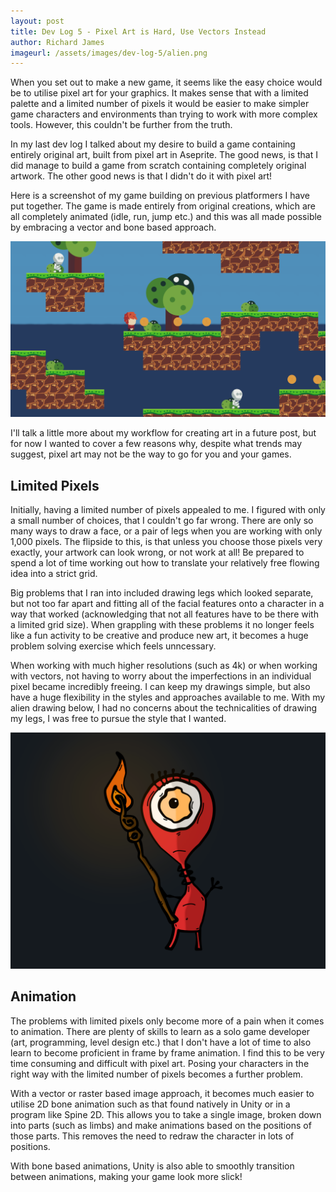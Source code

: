 ```yaml
---
layout: post
title: Dev Log 5 - Pixel Art is Hard, Use Vectors Instead
author: Richard James
imageurl: /assets/images/dev-log-5/alien.png
---
```


When you set out to make a new game, it seems like the easy choice would be to utilise pixel art for your graphics. It makes sense that with a limited palette and a limited number of pixels it would be easier to make simpler game characters and environments than trying to work with more complex tools. However, this couldn't be further from the truth.

In my last dev log I talked about my desire to build a game containing entirely original art, built from pixel art in Aseprite. The good news, is that I did manage to build a game from scratch containing completely original artwork. The other good news is that I didn't do it with pixel art!

Here is a screenshot of my game building on previous platformers I have put together. The game is made entirely from original creations, which are all completely animated (idle, run, jump etc.) and this was all made possible by embracing a vector and bone based approach.

<img src="/assets/images/dev-log-5/screenshot.png" class="img-fluid rounded mx-auto d-block px-5" />

I'll talk a little more about my workflow for creating art in a future post, but for now I wanted to cover a few reasons why, despite what trends may suggest, pixel art may not be the way to go for you and your games.

## Limited Pixels

Initially, having a limited number of pixels appealed to me. I figured with only a small number of choices, that I couldn't go far wrong. There are only so many ways to draw a face, or a pair of legs when you are working with only 1,000 pixels. The flipside to this, is that unless you choose those pixels very exactly, your artwork can look wrong, or not work at all! Be prepared to spend a lot of time working out how to translate your relatively free flowing idea into a strict grid.

Big problems that I ran into included drawing legs which looked separate, but not too far apart and fitting all of the facial features onto a character in a way that worked (acknowledging that not all features have to be there with a limited grid size). When grappling with these problems it no longer feels like a fun activity to be creative and produce new art, it becomes a huge problem solving exercise which feels unncessary.

When working with much higher resolutions (such as 4k) or when working with vectors, not having to worry about the imperfections in an individual pixel became incredibly freeing. I can keep my drawings simple, but also have a huge flexibility in the styles and approaches available to me. With my alien drawing below, I had no concerns about the technicalities of drawing my legs, I was free to pursue the style that I wanted.

<img src="/assets/images/dev-log-5/alien.png" class="img-fluid rounded mx-auto d-block px-5" />

## Animation

The problems with limited pixels only become more of a pain when it comes to animation. There are plenty of skills to learn as a solo game developer (art, programming, level design etc.) that I don't have a lot of time to also learn to become proficient in frame by frame animation. I find this to be very time consuming and difficult with pixel art. Posing your characters in the right way with the limited number of pixels becomes a further problem.

With a vector or raster based image approach, it becomes much easier to utilise 2D bone animation such as that found natively in Unity or in a program like Spine 2D. This allows you to take a single image, broken down into parts (such as limbs) and make animations based on the positions of those parts. This removes the need to redraw the character in lots of positions. 

With bone based animations, Unity is also able to smoothly transition between animations, making your game look more slick!